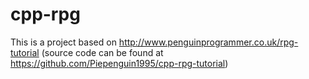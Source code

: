 # cpp-rpg

This is a project based on http://www.penguinprogrammer.co.uk/rpg-tutorial (source code can be found at https://github.com/Piepenguin1995/cpp-rpg-tutorial)